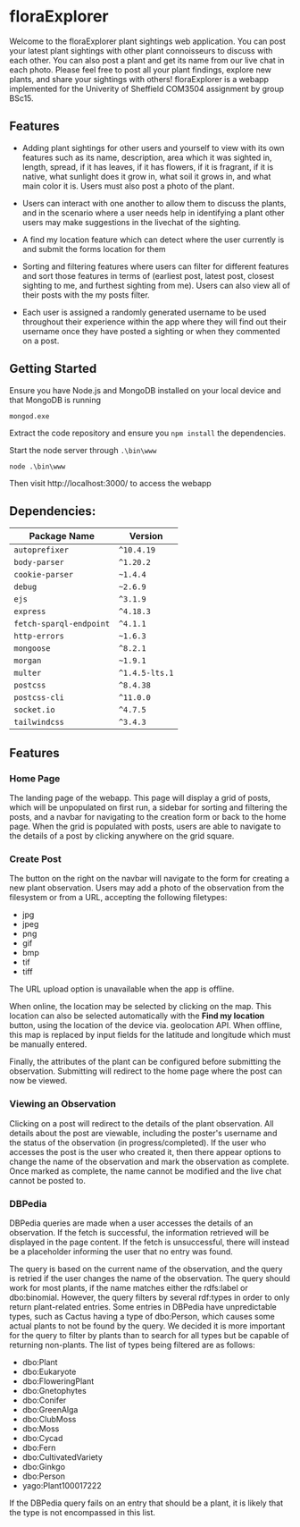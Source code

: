 # floraExplorer
Welcome to the floraExplorer plant sightings web application. You can post your latest plant sightings with other plant connoisseurs to discuss with each other. You can also post a plant and get its name from our live chat in each photo. Please feel free to post all your plant findings, explore new plants, and share your sightings with others!
floraExplorer is a webapp implemented for the Univerity of Sheffield COM3504 assignment by group BSc15.
## Features
- Adding plant sightings for other users and yourself to view with its own features such as its name, description, area which it was sighted in, length, spread, if it has leaves, if it has flowers, if it is fragrant, if it is  native, what sunlight does it grow in, what soil it grows in, and what main color it is. Users must also post a photo of the plant.

- Users can interact with one another to allow them to discuss the plants, and in the scenario where a user needs help in identifying a plant other users may make suggestions in the livechat of the sighting.

- A find my location feature which can detect where the user currently is and submit the forms location for them

-  Sorting and filtering features where users can filter for different features and sort those features in terms of (earliest post, latest post, closest sighting to me, and furthest sighting from me). Users can also view all of their posts with the my posts filter.

- Each user is assigned a randomly generated username to be used throughout their experience within the app where they will find out their username once they have posted a sighting or when they commented on a post.

## Getting Started
Ensure you have Node.js and MongoDB installed on your local device and that MongoDB is running
```
mongod.exe
```
Extract the code repository and ensure you `npm install` the dependencies.

Start the node server through `.\bin\www`

```
node .\bin\www
```

Then visit http://localhost:3000/ to access the webapp

## Dependencies:
| Package Name            | Version        |
|-------------------------|----------------|
| `autoprefixer`          | `^10.4.19`     |
| `body-parser`           | `^1.20.2`      |
| `cookie-parser`         | `~1.4.4`       |
| `debug`                 | `~2.6.9`       |
| `ejs`                   | `^3.1.9`       |
| `express`               | `^4.18.3`      |
| `fetch-sparql-endpoint` | `^4.1.1`       |
| `http-errors`           | `~1.6.3`       |
| `mongoose`              | `^8.2.1`       |
| `morgan`                | `~1.9.1`       |
| `multer`                | `^1.4.5-lts.1` |
| `postcss`               | `^8.4.38`      |
| `postcss-cli`           | `^11.0.0`      |
| `socket.io`             | `^4.7.5`       |
| `tailwindcss`           | `^3.4.3`       |

## Features

### Home Page
The landing page of the webapp. This page will display a grid of posts, which will be unpopulated on first run, a
sidebar for sorting and filtering the posts, and a navbar for navigating to the creation form or back to the home page.
When the grid is populated with posts, users are able to navigate to the details of a post by clicking anywhere on the
grid square.

### Create Post
The button on the right on the navbar will navigate to the form for creating a new plant observation. Users may add a
photo of the observation from the filesystem or from a URL, accepting the following filetypes:

- jpg
- jpeg
- png
- gif
- bmp
- tif
- tiff

The URL upload option is unavailable when the app is offline.

When online, the location may be selected by clicking on the map. This location can also be selected automatically with
the **Find my location** button, using the location of the device via. geolocation API. When offline, this map is
replaced by input fields for the latitude and longitude which must be manually entered.

Finally, the attributes of the plant can be configured before submitting the observation. Submitting will redirect to
the home page where the post can now be viewed.

### Viewing an Observation
Clicking on a post will redirect to the details of the plant observation. All details about the post are viewable,
including the poster's username and the status of the observation (in progress/completed). If the user who accesses the
post is the user who created it, then there appear options to change the name of the observation and mark the 
observation as complete. Once marked as complete, the name cannot be modified and the live chat cannot be posted to.

### DBPedia

DBPedia queries are made when a user accesses the details of an observation. If the fetch is successful, the information
retrieved will be displayed in the page content. If the fetch is unsuccessful, there will instead be a placeholder
informing the user that no entry was found.

The query is based on the current name of the observation, and the query is retried if the user changes the name of the
observation. The query should work for most plants, if the name matches either the rdfs:label or dbo:binomial. However,
the query filters by several rdf:types in order to only return plant-related entries. Some entries in DBPedia have
unpredictable types, such as Cactus having a type of dbo:Person, which causes some actual plants to not be found by the
query. We decided it is more important for the query to filter by plants than to search for all types but be capable of 
returning non-plants. The list of types being filtered are as follows:

- dbo:Plant
- dbo:Eukaryote
- dbo:FloweringPlant
- dbo:Gnetophytes
- dbo:Conifer
- dbo:GreenAlga
- dbo:ClubMoss
- dbo:Moss
- dbo:Cycad
- dbo:Fern
- dbo:CultivatedVariety
- dbo:Ginkgo
- dbo:Person
- yago:Plant100017222

If the DBPedia query fails on an entry that should be a plant, it is likely that the type is not encompassed in this
list.
